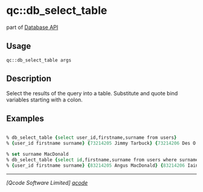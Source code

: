 qc::db_select_table
===================

part of [Database API](../qc/wiki/DatabaseApi)

Usage
-----
`qc::db_select_table args`

Description
-----------
Select the results of the query into a <proc>table</proc>. Substitute and quote bind variables starting with a colon.

Examples
--------
```tcl

% db_select_table {select user_id,firstname,surname from users}
% {user_id firstname surname} {73214205 Jimmy Tarbuck} {73214206 Des O'Conner} {73214208 Bob Monkhouse}

% set surname MacDonald
% db_select_table {select id,firstname,surname from users where surname=:surname}
% {user_id firstname surname} {83214205 Angus MacDonald} {83214206 Iain MacDonald} {83214208 Donald MacDonald}

```

----------------------------------
*[Qcode Software Limited] [qcode]*

[qcode]: http://www.qcode.co.uk "Qcode Software"